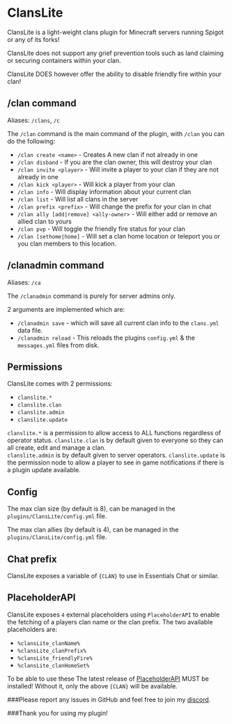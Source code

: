 # ClansLite
ClansLite is a light-weight clans plugin for Minecraft servers running Spigot or any of its forks!

ClansLite does not support any grief prevention tools such as land claiming or securing containers within your clan.

ClansLite DOES however offer the ability to disable friendly fire within your clan!

## /clan command
Aliases: `/clans`, `/c`  
  
The `/clan` command is the main command of the plugin, with `/clan` you can do the following:
* `/clan create <name>` - Creates A new clan if not already in one
* `/clan disband` - If you are the clan owner, this will destroy your clan
* `/clan invite <player>` - Will invite a player to your clan if they are not already in one
* `/clan kick <player>` - Will kick a player from your clan
* `/clan info` - Will display information about your current clan
* `/clan list` - Will list all clans in the server
* `/clan prefix <prefix>` - Will change the prefix for your clan in chat
* `/clan ally [add|remove] <ally-owner>` - Will either add or remove an allied clan to yours
* `/clan pvp` - Will toggle the friendly fire status for your clan
* `/clan [sethome|home]` - Will set a clan home location or teleport you or you clan members to this location.

## /clanadmin command
Aliases: `/ca`  

The `/clanadmin` command is purely for server admins only. 

2 arguments are implemented which are: 
* `/clanadmin save` - which will save all current clan info to the `clans.yml` data file.  
* `/clanadmin reload` - This reloads the plugins `config.yml` & the `messages.yml` files from disk.

## Permissions
ClansLite comes with 2 permissions:
* `clanslite.*`
* `clanslite.clan`
* `clanslite.admin`
* `clanslite.update`

`clanslite.*` is a permission to allow access to ALL functions regardless of operator status.
`clanslite.clan` is by default given to everyone so they can all create, edit and manage a clan.  
`clanslite.admin` is by default given to server operators.
`clanslite.update` is the permission node to allow a player to see in game notifications if there is a plugin update available.

## Config
The max clan size (by default is 8), can be managed in the `plugins/ClansLite/config.yml` file.

The max clan allies (by default is 4), can be managed in the `plugins/ClansLite/config.yml` file.

## Chat prefix
ClansLite exposes a variable of `{CLAN}` to use in Essentials Chat or similar.

## PlaceholderAPI
ClansLite exposes `4` external placeholders using `PlaceholderAPI` to enable the fetching of a players clan name or the clan prefix.
The two available placeholders are:
* `%clansLite_clanName%`
* `%clansLite_clanPrefix%`
* `%clansLite_friendlyFire%`
* `%clansLite_clanHomeSet%`

To be able to use these The latest release of [PlaceholderAPI](https://www.spigotmc.org/resources/placeholderapi.6245/) MUST be installed!  Without it, only the above `{CLAN}` will be available.

###Please report any issues in GitHub and feel free to join my [discord](https://discord.gg/ZECTYBw5qr).

###Thank you for using my plugin!
